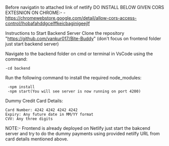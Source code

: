 Before navigatin to attached link of netlify DO INSTALL BELOW GIVEN CORS EXTESNION ON CHROME:-
   -https://chromewebstore.google.com/detail/allow-cors-access-control/lhobafahddgcelffkeicbaginigeejlf



Instructions to Start Backend Server
Clone the repository "https://github.com/vankur017/Bite-Buddy" (don't focus on frontend folder just start backend server)

Navigate to the backend folder on cmd or terminal in VsCode using the command:
    
    -cd backend
    
Run the following command to install the required node_modules:

     -npm install
     -npm start(You will see server is now running on port 4200)
Dummy Credit Card Details:

    Card Number: 4242 4242 4242 4242
    Expiry: Any future date in MM/YY format
    CVV: Any three digits


NOTE:- Frontend is already deployed on Netlify just start the bakcend server and try to do the dummy payments using provided netilfy URL from card details mentioned above.
